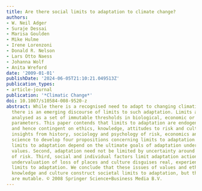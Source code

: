 ```yaml
---
title: Are there social limits to adaptation to climate change?
authors:
- W. Neil Adger
- Suraje Dessai
- Marisa Goulden
- Mike Hulme
- Irene Lorenzoni
- Donald R. Nelson
- Lars Otto Naess
- Johanna Wolf
- Anita Wreford
date: '2009-01-01'
publishDate: '2024-06-05T21:10:21.049513Z'
publication_types:
- article-journal
publication: '*Climatic Change*'
doi: 10.1007/s10584-008-9520-z
abstract: While there is a recognised need to adapt to changing climatic conditions,
  there is an emerging discourse of limits to such adaptation. Limits are traditionally
  analysed as a set of immutable thresholds in biological, economic or technological
  parameters. This paper contends that limits to adaptation are endogenous to society
  and hence contingent on ethics, knowledge, attitudes to risk and culture. We review
  insights from history, sociology and psychology of risk, economics and political
  science to develop four propositions concerning limits to adaptation. First, any
  limits to adaptation depend on the ultimate goals of adaptation underpinned by diverse
  values. Second, adaptation need not be limited by uncertainty around future foresight
  of risk. Third, social and individual factors limit adaptation action. Fourth, systematic
  undervaluation of loss of places and culture disguises real, experienced but subjective
  limits to adaptation. We conclude that these issues of values and ethics, risk,
  knowledge and culture construct societal limits to adaptation, but that these limits
  are mutable. © 2008 Springer Science+Business Media B.V.
---
```

